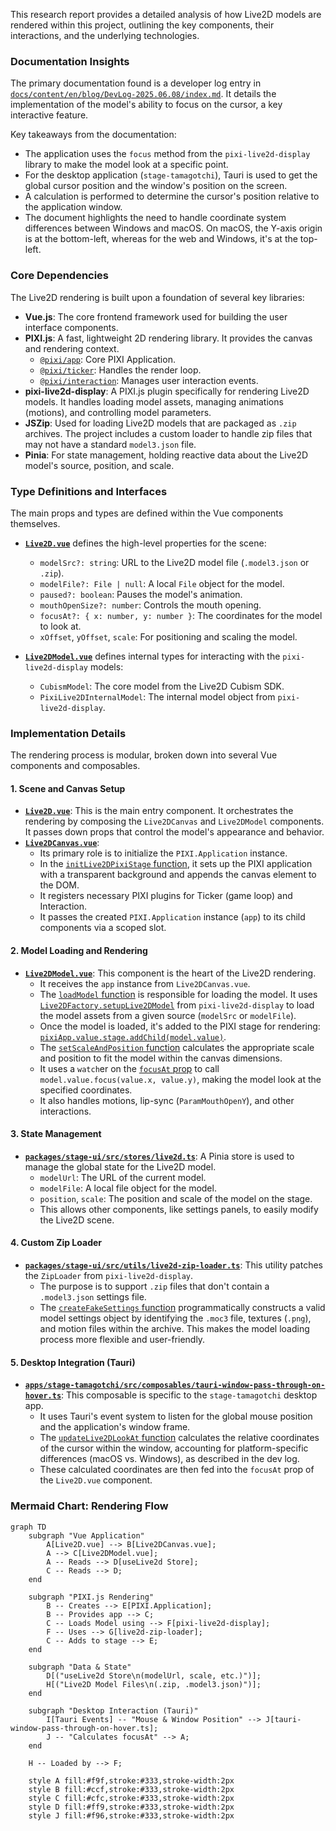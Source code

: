 This research report provides a detailed analysis of how Live2D models are rendered within this project, outlining the key components, their interactions, and the underlying technologies.

### Documentation Insights

The primary documentation found is a developer log entry in [`docs/content/en/blog/DevLog-2025.06.08/index.md`](docs/content/en/blog/DevLog-2025.06.08/index.md). It details the implementation of the model's ability to focus on the cursor, a key interactive feature.

Key takeaways from the documentation:
- The application uses the `focus` method from the `pixi-live2d-display` library to make the model look at a specific point.
- For the desktop application (`stage-tamagotchi`), Tauri is used to get the global cursor position and the window's position on the screen.
- A calculation is performed to determine the cursor's position relative to the application window.
- The document highlights the need to handle coordinate system differences between Windows and macOS. On macOS, the Y-axis origin is at the bottom-left, whereas for the web and Windows, it's at the top-left.

### Core Dependencies

The Live2D rendering is built upon a foundation of several key libraries:

- **Vue.js**: The core frontend framework used for building the user interface components.
- **PIXI.js**: A fast, lightweight 2D rendering library. It provides the canvas and rendering context.
  - [`@pixi/app`](https://www.npmjs.com/package/@pixi/app): Core PIXI Application.
  - [`@pixi/ticker`](https://www.npmjs.com/package/@pixi/ticker): Handles the render loop.
  - [`@pixi/interaction`](https://www.npmjs.com/package/@pixi/interaction): Manages user interaction events.
- **pixi-live2d-display**: A PIXI.js plugin specifically for rendering Live2D models. It handles loading model assets, managing animations (motions), and controlling model parameters.
- **JSZip**: Used for loading Live2D models that are packaged as `.zip` archives. The project includes a custom loader to handle zip files that may not have a standard `model3.json` file.
- **Pinia**: For state management, holding reactive data about the Live2D model's source, position, and scale.

### Type Definitions and Interfaces

The main props and types are defined within the Vue components themselves.

- **[`Live2D.vue`](packages/stage-ui/src/components/Scenes/Live2D.vue:8-19)** defines the high-level properties for the scene:
  - `modelSrc?: string`: URL to the Live2D model file (`.model3.json` or `.zip`).
  - `modelFile?: File | null`: A local `File` object for the model.
  - `paused?: boolean`: Pauses the model's animation.
  - `mouthOpenSize?: number`: Controls the mouth opening.
  - `focusAt?: { x: number, y: number }`: The coordinates for the model to look at.
  - `xOffset`, `yOffset`, `scale`: For positioning and scaling the model.

- **[`Live2DModel.vue`](packages/stage-ui/src/components/Scenes/Live2D/Model.vue:17-22)** defines internal types for interacting with the `pixi-live2d-display` models:
  - `CubismModel`: The core model from the Live2D Cubism SDK.
  - `PixiLive2DInternalModel`: The internal model object from `pixi-live2d-display`.

### Implementation Details

The rendering process is modular, broken down into several Vue components and composables.

#### 1. Scene and Canvas Setup

- **[`Live2D.vue`](packages/stage-ui/src/components/Scenes/Live2D.vue)**: This is the main entry component. It orchestrates the rendering by composing the `Live2DCanvas` and `Live2DModel` components. It passes down props that control the model's appearance and behavior.
- **[`Live2DCanvas.vue`](packages/stage-ui/src/components/Scenes/Live2D/Canvas.vue)**:
  - Its primary role is to initialize the `PIXI.Application` instance.
  - In the [`initLive2DPixiStage` function](packages/stage-ui/src/components/Scenes/Live2D/Canvas.vue:22), it sets up the PIXI application with a transparent background and appends the canvas element to the DOM.
  - It registers necessary PIXI plugins for Ticker (game loop) and Interaction.
  - It passes the created `PIXI.Application` instance (`app`) to its child components via a scoped slot.

#### 2. Model Loading and Rendering

- **[`Live2DModel.vue`](packages/stage-ui/src/components/Scenes/Live2D/Model.vue)**: This component is the heart of the Live2D rendering.
  - It receives the `app` instance from `Live2DCanvas.vue`.
  - The [`loadModel` function](packages/stage-ui/src/components/Scenes/Live2D/Model.vue:139) is responsible for loading the model. It uses [`Live2DFactory.setupLive2DModel`](packages/stage-ui/src/components/Scenes/Live2D/Model.vue:154) from `pixi-live2d-display` to load the model assets from a given source (`modelSrc` or `modelFile`).
  - Once the model is loaded, it's added to the PIXI stage for rendering: [`pixiApp.value.stage.addChild(model.value)`](packages/stage-ui/src/components/Scenes/Live2D/Model.vue:157).
  - The [`setScaleAndPosition` function](packages/stage-ui/src/components/Scenes/Live2D/Model.vue:106) calculates the appropriate scale and position to fit the model within the canvas dimensions.
  - It uses a `watch`er on the [`focusAt` prop](packages/stage-ui/src/components/Scenes/Live2D/Model.vue:299) to call `model.value.focus(value.x, value.y)`, making the model look at the specified coordinates.
  - It also handles motions, lip-sync (`ParamMouthOpenY`), and other interactions.

#### 3. State Management

- **[`packages/stage-ui/src/stores/live2d.ts`](packages/stage-ui/src/stores/live2d.ts)**: A Pinia store is used to manage the global state for the Live2D model.
  - `modelUrl`: The URL of the current model.
  - `modelFile`: A local file object for the model.
  - `position`, `scale`: The position and scale of the model on the stage.
  - This allows other components, like settings panels, to easily modify the Live2D scene.

#### 4. Custom Zip Loader

- **[`packages/stage-ui/src/utils/live2d-zip-loader.ts`](packages/stage-ui/src/utils/live2d-zip-loader.ts)**: This utility patches the `ZipLoader` from `pixi-live2d-display`.
  - The purpose is to support `.zip` files that don't contain a `.model3.json` settings file.
  - The [`createFakeSettings` function](packages/stage-ui/src/utils/live2d-zip-loader.ts:34) programmatically constructs a valid model settings object by identifying the `.moc3` file, textures (`.png`), and motion files within the archive. This makes the model loading process more flexible and user-friendly.

#### 5. Desktop Integration (Tauri)

- **[`apps/stage-tamagotchi/src/composables/tauri-window-pass-through-on-hover.ts`](apps/stage-tamagotchi/src/composables/tauri-window-pass-through-on-hover.ts)**: This composable is specific to the `stage-tamagotchi` desktop app.
  - It uses Tauri's event system to listen for the global mouse position and the application's window frame.
  - The [`updateLive2DLookAt` function](apps/stage-tamagotchi/src/composables/tauri-window-pass-through-on-hover.ts:86) calculates the relative coordinates of the cursor within the window, accounting for platform-specific differences (macOS vs. Windows), as described in the dev log.
  - These calculated coordinates are then fed into the `focusAt` prop of the `Live2D.vue` component.

### Mermaid Chart: Rendering Flow

```mermaid
graph TD
    subgraph "Vue Application"
        A[Live2D.vue] --> B[Live2DCanvas.vue];
        A --> C[Live2DModel.vue];
        A -- Reads --> D[useLive2d Store];
        C -- Reads --> D;
    end

    subgraph "PIXI.js Rendering"
        B -- Creates --> E[PIXI.Application];
        B -- Provides app --> C;
        C -- Loads Model using --> F[pixi-live2d-display];
        F -- Uses --> G[live2d-zip-loader];
        C -- Adds to stage --> E;
    end

    subgraph "Data & State"
        D[("useLive2d Store\n(modelUrl, scale, etc.)")];
        H[("Live2D Model Files\n(.zip, .model3.json)")];
    end

    subgraph "Desktop Interaction (Tauri)"
        I[Tauri Events] -- "Mouse & Window Position" --> J[tauri-window-pass-through-on-hover.ts];
        J -- "Calculates focusAt" --> A;
    end

    H -- Loaded by --> F;

    style A fill:#f9f,stroke:#333,stroke-width:2px
    style B fill:#ccf,stroke:#333,stroke-width:2px
    style C fill:#cfc,stroke:#333,stroke-width:2px
    style D fill:#ff9,stroke:#333,stroke-width:2px
    style J fill:#f96,stroke:#333,stroke-width:2px
```